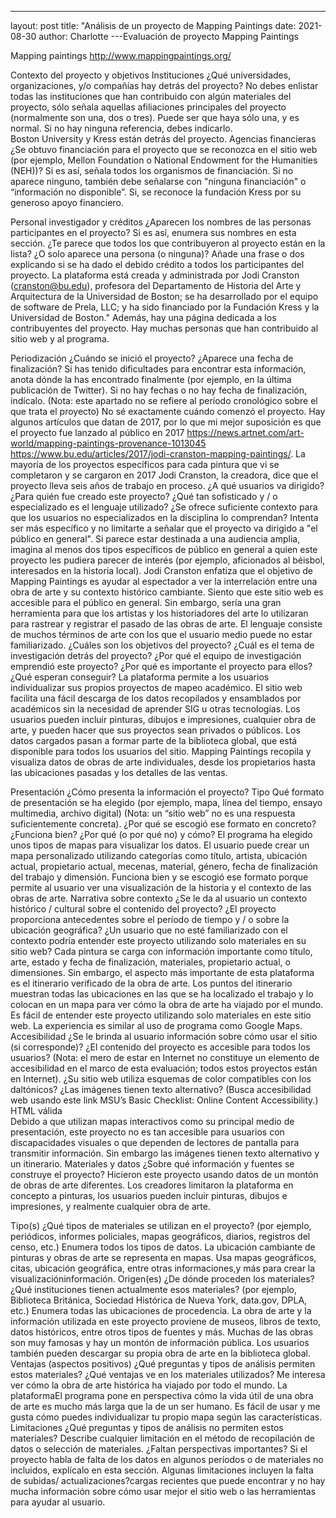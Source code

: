 ---
layout: post
title: "Análisis de un proyecto de Mapping Paintings
date: 2021-08-30
author: Charlotte
---Evaluación de proyecto Mapping Paintings

Mapping paintings
http://www.mappingpaintings.org/

Contexto del proyecto y objetivos 
Instituciones
¿Qué universidades, organizaciones, y/o compañías hay detrás del proyecto? No debes enlistar todas las instituciones que han contribuido con algún materiales del proyecto, sólo señala aquellas afiliaciones principales del proyecto (normalmente son una, dos o tres). Puede ser que haya sólo una, y es normal. Si no hay ninguna referencia, debes indicarlo.  
Boston University y Kress están detrás del proyecto.
Agencias financieras 
¿Se obtuvo financiación para el proyecto que se reconozca en el sitio web (por ejemplo, Mellon Foundation o National Endowment for the Humanities (NEH))? Si es así, señala todos los organismos de financiación. Si no aparece ninguno, también debe señalarse con  "ninguna financiación" o “información no disponible”. 
Si, se reconoce la fundación Kress por su generoso apoyo financiero.

Personal investigador y créditos
¿Aparecen los nombres de las personas participantes en el proyecto? Si es así, enumera sus nombres en esta sección. ¿Te parece que todos los que contribuyeron al proyecto están en la lista? ¿O solo aparece una persona (o ninguna)? Añade una frase o dos explicando si se ha dado el debido crédito a todos los participantes del proyecto. 
La plataforma está creada y administrada por Jodi Cranston (cranston@bu.edu), profesora del Departamento de Historia del Arte y Arquitectura de la Universidad de Boston; se ha desarrollado por el equipo de software de Prela, LLC; y ha sido financiado por la Fundación Kress y la Universidad de Boston."
Además, hay una página dedicada a los contribuyentes del proyecto. Hay muchas personas que han contribuido al sitio web y al programa.

Periodización
¿Cuándo se inició el proyecto? ¿Aparece una fecha de finalización? Si has tenido dificultades para encontrar esta información, anota dónde la has encontrado finalmente (por ejemplo, en la última publicación de Twitter). Si no hay fechas o no hay fecha de finalización, indícalo. (Nota: este apartado no se refiere al período cronológico sobre el que trata el proyecto) 
No sé exactamente cuándo comenzó el proyecto. Hay algunos artículos que datan de 2017, por lo que mi mejor suposición es que el proyecto fue lanzado al público en 2017
https://news.artnet.com/art-world/mapping-paintings-provenance-1013045
https://www.bu.edu/articles/2017/jodi-cranston-mapping-paintings/. 
La mayoría de los proyectos específicos para cada pintura que vi se completaron y se cargaron en 2017
Jodi Cranston, la creadora, dice que el proyecto lleva seis años de trabajo en proceso. 
¿A qué usuarios va dirigido? 
¿Para quién fue creado este proyecto? ¿Qué tan sofisticado y / o especializado es el lenguaje utilizado? ¿Se ofrece suficiente contexto para que los usuarios no especializados en la disciplina lo comprendan? Intenta ser más específico y no limitarte a señalar que el proyecto va dirigido a "el público en general". Si parece estar destinada a una audiencia amplia, imagina al menos dos tipos específicos de público en general a quien este proyecto les pudiera parecer de interés (por ejemplo, aficionados al béisbol, interesados en la historia local). 
Jodi Cranston enfatiza que el objetivo de Mapping Paintings es ayudar al espectador a ver la interrelación entre una obra de arte y su contexto histórico cambiante.
Siento que este sitio web es accesible para el público en general. Sin embargo, sería una gran herramienta para que los artistas y los historiadores del arte lo utilizaran para rastrear y registrar el pasado de las obras de arte.
El lenguaje consiste de muchos términos de arte con los que el usuario medio puede no estar familiarizado.
¿Cuáles son los objetivos del proyecto? 
¿Cuál es el tema de investigación detrás del proyecto? ¿Por qué el equipo de investigación emprendió este proyecto? ¿Por qué es importante el proyecto para ellos? ¿Qué esperan conseguir? 
La plataforma permite a los usuarios individualizar sus propios proyectos de mapeo académico. El sitio web facilita una fácil descarga de los datos recopilados y ensamblados por académicos sin la necesidad de aprender SIG u otras tecnologías. Los usuarios pueden incluir pinturas, dibujos e impresiones, cualquier obra de arte, y pueden hacer que sus proyectos sean privados o públicos. Los datos cargados pasan a formar parte de la biblioteca global, que está disponible para todos los usuarios del sitio.
Mapping Paintings recopila y visualiza datos de obras de arte individuales, desde los propietarios hasta las ubicaciones pasadas y los detalles de las ventas. 

Presentación
¿Cómo presenta la información el proyecto? 
Tipo
Qué formato de presentación se ha elegido (por ejemplo, mapa, línea del tiempo, ensayo multimedia, archivo digital) (Nota: un “sitio web” no es una respuesta suficientemente concreta). ¿Por qué se escogió ese formato en concreto? ¿Funciona bien? ¿Por qué (o por qué no) y cómo? 
El programa ha elegido unos tipos de mapas para visualizar los datos. 
El usuario puede crear un mapa personalizado utilizando categorías como título, artista, ubicación actual, propietario actual, mecenas, material, género, fecha de finalización del trabajo y dimensión. Funciona bien y se escogió ese formato porque permite al usuario ver una visualización de la historia y el contexto de las obras de arte.
Narrativa sobre contexto
¿Se le da al usuario un contexto histórico / cultural sobre el contenido del proyecto? ¿El proyecto proporciona antecedentes sobre el período de tiempo y / o sobre la ubicación geográfica? ¿Un usuario que no esté familiarizado con el contexto podría entender este proyecto utilizando solo materiales en su sitio web? 
Cada pintura se carga con información importante como título, arte, estado y fecha de finalización, materiales, propietario actual, o dimensiones. Sin embargo, el aspecto más importante de esta plataforma es el itinerario verificado de la obra de arte.
Los puntos del itinerario muestran todas las ubicaciones en las que se ha localizado el trabajo y lo colocan en un mapa para ver cómo la obra de arte ha viajado por el mundo.
Es fácil de entender este proyecto utilizando solo materiales en este sitio web. La experiencia es similar al uso de  programa como Google Maps. 
Accesibilidad
¿Se le brinda al usuario información sobre cómo usar el sitio (si corresponde)? ¿El contenido del proyecto es accesible para todos los usuarios? (Nota: el mero de estar en Internet no constituye un elemento de accesibilidad en el marco de esta evaluación; todos estos proyectos están en Internet). ¿Su sitio web utiliza esquemas de color compatibles con los daltónicos? ¿Las imágenes tienen texto alternativo? (Busca accesibilidad web usando este link MSU’s Basic Checklist: Online Content Accessibility.)
HTML válida  
Debido a que utilizan mapas interactivos como su principal medio de presentación, este proyecto no es tan accesible para usuarios con discapacidades visuales o que dependen de lectores de pantalla para transmitir información.
Sin embargo las imágenes tienen texto alternativo y un itinerario. 
Materiales y datos
¿Sobre qué información y fuentes se construye el proyecto? 
Hicieron este proyecto usando datos de un montón de obras de arte diferentes. Los creadores limitaron la plataforma en concepto a pinturas, los usuarios pueden incluir pinturas, dibujos e impresiones, y realmente cualquier obra de arte.

Tipo(s)
¿Qué tipos de materiales se utilizan en el proyecto? (por ejemplo, periódicos, informes policiales, mapas geográficos, diarios, registros del censo, etc.) Enumera todos los tipos de datos. 
La ubicación cambiante de pinturas y obras de arte se representa en mapas. Usa mapas geográficos, citas, ubicación geográfica, entre otras informaciones,y más para crear la visualizacióninformación.
Origen(es)
¿De dónde proceden los materiales? ¿Qué instituciones tienen actualmente esos materiales? (por ejemplo, Biblioteca Británica, Sociedad Histórica de Nueva York, data.gov, DPLA, etc.) Enumera todas las ubicaciones de procedencia. 
La obra de arte y la información utilizada en este proyecto proviene de museos, libros de texto, datos históricos, entre otros tipos de fuentes y más. Muchas de las obras son muy famosas y hay un montón de información pública. Los usuarios también pueden descargar su propia obra de arte en la biblioteca global.
Ventajas (aspectos positivos)
¿Qué preguntas y tipos de análisis permiten estos materiales? ¿Qué ventajas ve en los materiales utilizados? 
Me interesa ver cómo la obra de arte histórica ha viajado por todo el mundo.
La plataformaEl programa pone en perspectiva cómo la vida útil de una obra de arte es mucho más larga que la de un ser humano.
Es fácil de usar y me gusta cómo puedes individualizar tu propio mapa según las características.
Limitaciones
¿Qué preguntas y tipos de análisis no permiten estos materiales? Describe cualquier limitación en el método de recopilación de datos o selección de materiales. ¿Faltan perspectivas importantes? Si el proyecto habla de falta de los datos en algunos períodos o de materiales no incluidos, explícalo en esta sección. 
Algunas limitaciones incluyen la falta de subidas/ actualizaciones?cargas recientes que puede encontrar y no hay mucha información sobre cómo usar mejor el sitio web o las herramientas para ayudar al usuario.

